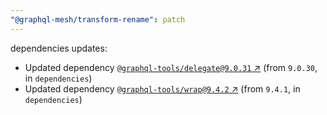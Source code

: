```yaml
---
"@graphql-mesh/transform-rename": patch
---
```

dependencies updates:
  - Updated dependency [`@graphql-tools/delegate@9.0.31` ↗︎](https://www.npmjs.com/package/@graphql-tools/delegate/v/9.0.31) (from `9.0.30`, in `dependencies`)
  - Updated dependency [`@graphql-tools/wrap@9.4.2` ↗︎](https://www.npmjs.com/package/@graphql-tools/wrap/v/9.4.2) (from `9.4.1`, in `dependencies`)
